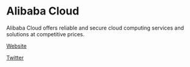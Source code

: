 # Alibaba Cloud

Alibaba Cloud offers reliable and secure cloud computing services and solutions at competitive prices.

[Website](https://www.alibabacloud.com/?developerstash)

[Twitter](https://twitter.com/alibaba_cloud)
